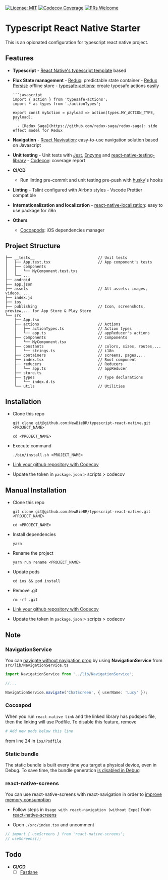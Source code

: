 [![License: MIT](https://img.shields.io/badge/License-MIT-blue.svg)](https://opensource.org/licenses/MIT)
[![Codecov Coverage](https://img.shields.io/codecov/c/github/NewBieBR/typescript-react-native-starter.svg?style=popout)](https://codecov.io/gh/NewBieBR/typescript-react-native-starter)
[![PRs Welcome](https://img.shields.io/badge/PRs-welcome-brightgreen.svg)](./CONTRIBUTING.md)

# Typescript React Native Starter

This is an opionated configuration for typescript react native project.

## Features

- **Typescript** - [React Native's typescript template](https://github.com/react-native-community/react-native-template-typescript) based

- **Flux State management** - [Redux](https://github.com/reduxjs/redux): predictable state container - [Redux Persist](https://github.com/rt2zz/redux-persist): offline store - [typesafe-actions](https://github.com/piotrwitek/typesafe-actions): create typesafe actions easily

      ```javascript
      import { action } from 'typesafe-actions';
      import * as types from './actionTypes';

      export const myAction = payload => action(types.MY_ACTION_TYPE, payload);
      ```
      	- [Redux Saga](https://github.com/redux-saga/redux-saga): side effect model for Redux

- **Navigation** - [React Navivation](https://github.com/react-navigation/react-navigation): easy-to-use navigation solution based on Javascript

- **Unit testing** - Unit tests with [Jest](https://github.com/facebook/jest), [Enzyme](https://github.com/airbnb/enzyme) and [react-native-testing-library](https://github.com/callstack/react-native-testing-library) - [Codecov](https://codecov.io/): coverage report

- **CI/CD**

  - Run linting pre-commit and unit testing pre-push with [husky](https://github.com/typicode/husky)'s hooks

- **Linting** - Tslint configured with Airbnb styles - Vscode Prettier compatible

- **Internationalization and localization** - [react-native-localization](https://github.com/stefalda/ReactNativeLocalization): easy to use package for i18n

- **Others**
  - [Cocoapods](https://github.com/CocoaPods/CocoaPods): iOS dependencies manager

## Project Structure

```
├── __tests__                            // Unit tests
│   ├── App.test.tsx                     // App component's tests
│   ├── components
│   │   └── MyComponent.test.txs
│   └── ...
├── android
├── app.json
├── assets                               // All assets: images, videos, ...
├── index.js
├── ios
├── publishing                           // Icon, screenshots, preview,... for App Store & Play Store
└── src
    ├── App.tsx
    ├── actions                          // Actions
    │   ├── actionTypes.ts               // Action types
    │   └── app.ts                       // appReducer's actions
    ├── components                       // Components
    │   └── MyComponent.tsx
    ├── constants                        // colors, sizes, routes,...
    │   └── strings.ts                   // i18n
    ├── containers                       // screens, pages,...
    ├── index.tsx                        // Root component
    ├── reducers                         // Reducers
    │   └── app.ts                       // appReducer
    ├── store.ts
    ├── types                            // Type declarations
    │   └── index.d.ts
    └── utils                            // Utilities
```

## Installation

- Clone this repo
  ```
  git clone git@github.com:NewBieBR/typescript-react-native.git <PROJECT_NAME>
  ```
  ```
  cd <PROJECT_NAME>
  ```
- Execute command
  ```
  ./bin/install.sh <PROJECT_NAME>
  ```
- [Link your github repository with Codecov](https://docs.codecov.io/docs)

- Update the token in `package.json` > scripts > codecov

## Manual Installation

- Clone this repo

  ```
  git clone git@github.com:NewBieBR/typescript-react-native.git <PROJECT_NAME>
  ```

  ```
  cd <PROJECT_NAME>
  ```

- Install dependencies
  ```
  yarn
  ```
- Rename the project

  ```
  yarn run rename <PROJECT_NAME>
  ```

- Update pods

  ```
  cd ios && pod install
  ```

- Remove .git

  ```
  rm -rf .git
  ```

- [Link your github repository with Codecov](https://docs.codecov.io/docs)

- Update the token in `package.json` > scripts > codecov

## Note

### NavigationService

You can [navigate without navigation prop](https://reactnavigation.org/docs/en/navigating-without-navigation-prop.html) by using **NavigationService** from `src/lib/NavigationService.ts`

```typescript
import NavigationService from '../lib/NavigationService';

//...

NavigationService.navigate('ChatScreen', { userName: 'Lucy' });
```

### Cocoapod

When you run `react-native link` and the linked library has podspec file, then the linking will use Podfile. To disable this feature, remove

```ruby
# Add new pods below this line
```

from line 24 in `ios/Podfile`

### Static bundle

The static bundle is built every time you target a physical device, even in Debug. To save time, the bundle generation [is disabled in Debug](https://facebook.github.io/react-native/docs/running-on-device)

### react-native-screens

You can use react-native-screens with react-navigation in order to [improve memory consumption](https://reactnavigation.org/docs/en/community-libraries-and-navigators.html#react-native-screens)

- Follow steps in `Usage with react-navigation (without Expo)` from [react-native-screens](https://github.com/kmagiera/react-native-screens)

- Open `./src/index.tsx` and uncomment

```javascript
// import { useScreens } from 'react-native-screens';
// useScreens();
```

## Todo

- **CI/CD**
  - [ ] [Fastlane](https://github.com/fastlane/fastlane)
